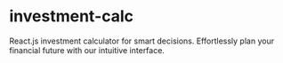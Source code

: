 # investment-calc
 React.js investment calculator for smart decisions. Effortlessly plan your financial future with our intuitive interface.
